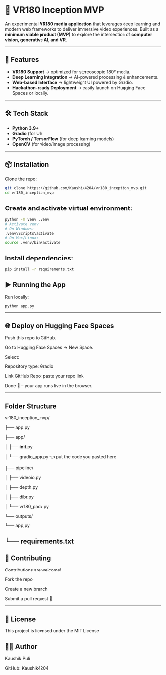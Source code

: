 # 🎥 VR180 Inception MVP  

An experimental **VR180 media application** that leverages deep learning and modern web frameworks to deliver immersive video experiences. Built as a **minimum viable product (MVP)** to explore the intersection of **computer vision, generative AI, and VR**.  

---

## 🚀 Features  
- **VR180 Support** → optimized for stereoscopic 180° media.  
- **Deep Learning Integration** → AI-powered processing & enhancements.  
- **Web-based Interface** → lightweight UI powered by Gradio.  
- **Hackathon-ready Deployment** → easily launch on Hugging Face Spaces or locally.  

---

## 🛠️ Tech Stack  
- **Python 3.9+**  
- **Gradio** (for UI)  
- **PyTorch / TensorFlow** (for deep learning models)  
- **OpenCV** (for video/image processing)  

---

## 📦 Installation  

Clone the repo:  
```bash
git clone https://github.com/Kaushik4204/vr180_inception_mvp.git
cd vr180_inception_mvp
```

## Create and activate virtual environment:
```bash
python -m venv .venv
# Activate venv
# On Windows:
.venv\Scripts\activate
# On Mac/Linux:
source .venv/bin/activate
```

## Install dependencies:
```bash
pip install -r requirements.txt
```

## ▶️ Running the App

Run locally:
```bash
python app.py
```
---

## 🌐 Deploy on Hugging Face Spaces

Push this repo to GitHub.

Go to Hugging Face Spaces
 → New Space.

Select:

Repository type: Gradio

Link GitHub Repo: paste your repo link.

Done 🎉 – your app runs live in the browser.

---

## Folder Structure

vr180_inception_mvp/

├── app.py

├── app/

│   ├── __init__.py

│   └── gradio_app.py   👈 put the code you pasted here

├── pipeline/

│   ├── videoio.py

│   ├── depth.py

│   ├── dibr.py

│   └── vr180_pack.py

└── outputs/

└── app,py

└── requirements.txt
--
## 🤝 Contributing

Contributions are welcome!

Fork the repo

Create a new branch

Submit a pull request 🚀

---

## 📜 License

This project is licensed under the MIT License 


## 👨‍💻 Author

Kaushik Puli

GitHub: Kaushik4204


